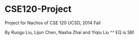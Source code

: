 CSE120-Project
==============

Project for Nachos of CSE 120 UCSD, 2014 Fall

By Ruogu Liu, Lijun Chen, Nasha Zhai and Yiqiu Liu
^^
EQ is SB!
